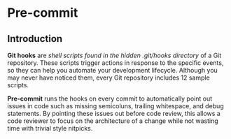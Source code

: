 # Pre-commit 

## Introduction

**Git hooks** are *shell scripts found in the hidden .git/hooks directory* of a 
Git repository. These scripts trigger actions in response to the specific
events, so they can help you automate your development lifecycle. Although you 
may never have noticed them, every Git repository includes 12 sample scripts.

**Pre-commit** runs the hooks on every commit to automatically point out issues 
in code such as missing semicoluns, trailing whitespace, and debug statements. 
By pointing these issues out before code review, this allows a code reviewer to
focus on the architecture of a change while not wasting time with trivial style
nitpicks.

